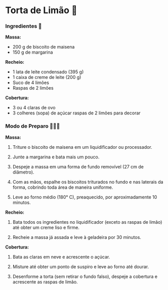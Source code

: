# Torta de Limão 🥧

### Ingredientes 📃

**Massa:**
- 200 g de biscoito de maisena
- 150 g de margarina

**Recheio:** 
- 1 lata de leite condensado (395 g)
- 1 caixa de creme de leite (200 g)
- Suco de 4 limões
- Raspas de 2 limões

**Cobertura:**

- 3 ou 4 claras de ovo
- 3 colheres (sopa) de açúcar raspas de 2 limões para decorar

### Modo de Preparo 👩🏾‍🍳

**Massa:**

1. Triture o biscoito de maisena em um liquidificador ou processador.

2. Junte a margarina e bata mais um pouco.

3. Despeje a massa em uma forma de fundo removível (27 cm de diâmetro).

4. Com as mãos, espalhe os biscoitos triturados no fundo e nas laterais da forma, cobrindo toda área de maneira uniforme.

5. Leve ao forno médio (180° C), preaquecido, por aproximadamente 10 minutos.

**Recheio:**

1. Bata todos os ingredientes no liquidificador (exceto as raspas de limão) até obter um creme liso e firme.

2. Recheie a massa já assada e leve à geladeira por 30 minutos.

**Cobertura:**

1. Bata as claras em neve e acrescente o açúcar.

2. Misture até obter um ponto de suspiro e leve ao forno até dourar.

3. Desenforme a torta (sem retirar o fundo falso), despeje a cobertura e acrescente as raspas de limão.